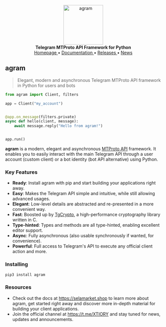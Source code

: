 <p align="center">
    <a href="https://github.com/agram/agram">
        <img src="https://docs.agram.org/_static/agram.png" alt="agram" width="128">
    </a>
    <br>
    <b>Telegram MTProto API Framework for Python</b>
    <br>
    <a href="https://selamarket.shop">
        Homepage
    </a>
    •
    <a href="https://selamarket.shop">
        Documentation
    </a>
    •
    <a href="https://selamarket.shop">
        Releases
    </a>
    •
    <a href="https://t.me/XTIORY">
        News
    </a>
</p>

## agram

> Elegant, modern and asynchronous Telegram MTProto API framework in Python for users and bots

``` python
from agram import Client, filters

app = Client("my_account")


@app.on_message(filters.private)
async def hello(client, message):
    await message.reply("Hello from agram!")


app.run()
```

**agram** is a modern, elegant and asynchronous [MTProto API](https://docs.agram.org/topics/mtproto-vs-botapi)
framework. It enables you to easily interact with the main Telegram API through a user account (custom client) or a bot
identity (bot API alternative) using Python.


### Key Features

- **Ready**: Install agram with pip and start building your applications right away.
- **Easy**: Makes the Telegram API simple and intuitive, while still allowing advanced usages.
- **Elegant**: Low-level details are abstracted and re-presented in a more convenient way.
- **Fast**: Boosted up by [TgCrypto](https://github.com/agram/tgcrypto), a high-performance cryptography library written in C.  
- **Type-hinted**: Types and methods are all type-hinted, enabling excellent editor support.
- **Async**: Fully asynchronous (also usable synchronously if wanted, for convenience).
- **Powerful**: Full access to Telegram's API to execute any official client action and more.

### Installing

``` bash
pip3 install agram
```

### Resources

- Check out the docs at https://selamarket.shop to learn more about agram, get started right
away and discover more in-depth material for building your client applications.
- Join the official channel at https://t.me/XTIORY and stay tuned for news, updates and announcements.
